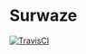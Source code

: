 # Surwaze
[![TravisCI](https://api.travis-ci.org/Surwaze/Surwaze.svg?branch=master)](https://travis-ci.org/Surwaze/Surwaze)